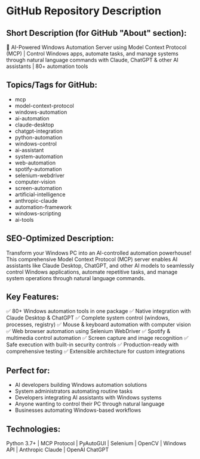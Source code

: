 # GitHub Repository Description

## Short Description (for GitHub "About" section):
🚀 AI-Powered Windows Automation Server using Model Context Protocol (MCP) | Control Windows apps, automate tasks, and manage systems through natural language commands with Claude, ChatGPT & other AI assistants | 80+ automation tools

## Topics/Tags for GitHub:
- mcp
- model-context-protocol
- windows-automation
- ai-automation
- claude-desktop
- chatgpt-integration
- python-automation
- windows-control
- ai-assistant
- system-automation
- web-automation
- spotify-automation
- selenium-webdriver
- computer-vision
- screen-automation
- artificial-intelligence
- anthropic-claude
- automation-framework
- windows-scripting
- ai-tools

## SEO-Optimized Description:
Transform your Windows PC into an AI-controlled automation powerhouse! This comprehensive Model Context Protocol (MCP) server enables AI assistants like Claude Desktop, ChatGPT, and other AI models to seamlessly control Windows applications, automate repetitive tasks, and manage system operations through natural language commands.

## Key Features:
✅ 80+ Windows automation tools in one package
✅ Native integration with Claude Desktop & ChatGPT
✅ Complete system control (windows, processes, registry)
✅ Mouse & keyboard automation with computer vision
✅ Web browser automation using Selenium WebDriver
✅ Spotify & multimedia control automation
✅ Screen capture and image recognition
✅ Safe execution with built-in security controls
✅ Production-ready with comprehensive testing
✅ Extensible architecture for custom integrations

## Perfect for:
- AI developers building Windows automation solutions
- System administrators automating routine tasks
- Developers integrating AI assistants with Windows systems
- Anyone wanting to control their PC through natural language
- Businesses automating Windows-based workflows

## Technologies:
Python 3.7+ | MCP Protocol | PyAutoGUI | Selenium | OpenCV | Windows API | Anthropic Claude | OpenAI ChatGPT
